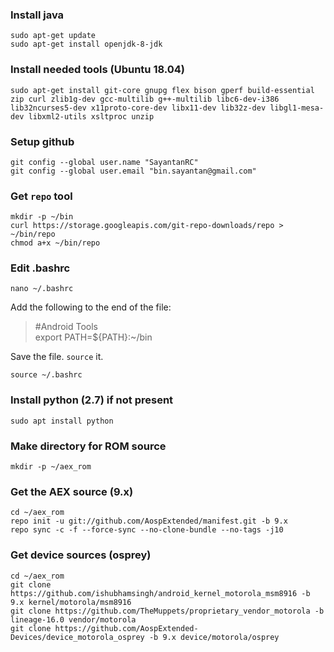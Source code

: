 ### Install java  
```
sudo apt-get update  
sudo apt-get install openjdk-8-jdk  
```
### Install needed tools (Ubuntu 18.04)  
```
sudo apt-get install git-core gnupg flex bison gperf build-essential zip curl zlib1g-dev gcc-multilib g++-multilib libc6-dev-i386 lib32ncurses5-dev x11proto-core-dev libx11-dev lib32z-dev libgl1-mesa-dev libxml2-utils xsltproc unzip
```
### Setup github
```
git config --global user.name "SayantanRC"  
git config --global user.email "bin.sayantan@gmail.com"  
```
### Get `repo` tool
```
mkdir -p ~/bin 
curl https://storage.googleapis.com/git-repo-downloads/repo > ~/bin/repo  
chmod a+x ~/bin/repo  
```
### Edit .bashrc
```
nano ~/.bashrc
```
Add the following to the end of the file:
> #Android Tools  
> export PATH=${PATH}:~/bin  

Save the file. `source` it.
```
source ~/.bashrc
```
### Install python (2.7) if not present
```
sudo apt install python
```
### Make directory for ROM source
```
mkdir -p ~/aex_rom  
```
### Get the AEX source (9.x)
``` 
cd ~/aex_rom  
repo init -u git://github.com/AospExtended/manifest.git -b 9.x  
repo sync -c -f --force-sync --no-clone-bundle --no-tags -j10  
```
### Get device sources (osprey)
```
cd ~/aex_rom  
git clone https://github.com/ishubhamsingh/android_kernel_motorola_msm8916 -b 9.x kernel/motorola/msm8916  
git clone https://github.com/TheMuppets/proprietary_vendor_motorola -b lineage-16.0 vendor/motorola  
git clone https://github.com/AospExtended-Devices/device_motorola_osprey -b 9.x device/motorola/osprey  
```

